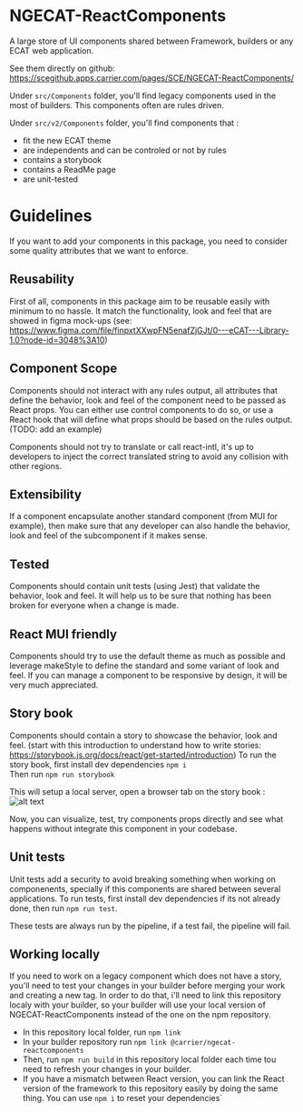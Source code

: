 # NGECAT-ReactComponents

A large store of UI components shared between Framework, builders or any ECAT web application.  

See them directly on github: https://scegithub.apps.carrier.com/pages/SCE/NGECAT-ReactComponents/

Under `src/Components` folder, you'll find legacy components used in the most of builders. This components often are rules driven.  

Under `src/v2/Components` folder, you'll find components that : 
  - fit the new ECAT theme
  - are independents and can be controled or not by rules
  - contains a storybook
  - contains a ReadMe page
  - are unit-tested
  
# Guidelines

If you want to add your components in this package, you need to consider some quality attributes that we want to enforce.

## Reusability
First of all, components in this package aim to be reusable easily with minimum to no hassle.
It match the functionality, look and feel that are showed in figma mock-ups (see: https://www.figma.com/file/finpxtXXwpFN5enafZjGJt/0---eCAT---Library-1.0?node-id=3048%3A10)

## Component Scope
Components should not interact with any rules output, all attributes that define the behavior, look and feel of the component need to be passed as React props. You can either use control components to do so, or use a React hook that will define what props should be based on the rules output. (TODO: add an example)

Components should not try to translate or call react-intl, it's up to developers to inject the correct translated string to avoid any collision with other regions.
## Extensibility
If a component encapsulate another standard component (from MUI for example), then make sure that any developer can also handle the behavior, look and feel of the subcomponent if it makes sense.

## Tested
Components should contain unit tests (using Jest) that validate the behavior, look and feel. It will help us to be sure that nothing has been broken for everyone when a change is made.

## React MUI friendly
Components should try to use the default theme as much as possible and leverage makeStyle to define the standard and some variant of look and feel.
If you can manage a component to be responsive by design, it will be very much appreciated.

## Story book
Components should contain a story to showcase the behavior, look and feel. (start with this introduction to understand how to write stories: https://storybook.js.org/docs/react/get-started/introduction)
To run the story book, first install dev dependencies `npm i`  
Then run `npm run storybook`

This will setup a local server, open a browser tab on the story book :
![alt text](https://storybook.js.org/d1406df7f9ce817ae0e5b3eb5f1bf1f3/example-button-noargs.png)

Now, you can visualize, test, try components props directly and see what happens without integrate this component in your codebase.

## Unit tests
Unit tests add a security to avoid breaking something when working on componenents, specially if this components are shared between several applications.
To run tests, first install dev dependencies if its not already done, then run `npm run test`.

These tests are always run by the pipeline, if a test fail, the pipeline will fail.

## Working locally
If you need to work on a legacy component which does not have a story, you'll need to test your changes in your builder before merging your work and creating a new tag.
In order to do that, i'll need to link this repository localy with your builder, so your builder will use your local version of NGECAT-ReactComponents instead of the one on the npm repository.
  - In this repository local folder, run `npm link`
  - In your builder repository run `npm link @carrier/ngecat-reactcomponents`
  - Then, run `npm run build` in this repository local folder each time tou need to refresh your changes in your builder.
  - If you have a mismatch between React version, you can link the React version of the framework to this repository easily by doing the same thing. 
You can use `npm i` to reset your dependencies`
